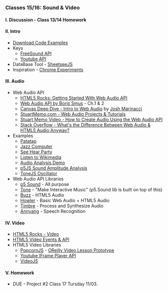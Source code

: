 ### Classes 15/16: Sound & Video

#### I. Discussion - Class 13/14 Homework

#### II. Intro
* [Download Code Examples](https://dl.dropboxusercontent.com/u/9648298/Sound_and_Video_Examples.zip)
* Keys
	* [FreeSound API](https://www.freesound.org/help/developers/)
	* [Youtube API](https://developers.google.com/youtube/v3/)
* DataBase Tool - [SheetseeJS](http://jlord.us/sheetsee.js/docs/basics.html)
* Inspiration - [Chrome Experiments](https://www.chromeexperiments.com/)

#### III. Audio
* Web Audio API
	* [HTML5 Rocks: Getting Started With Web Audio API](http://www.html5rocks.com/en/tutorials/webaudio/intro/)
	* [Web Audio API by Boris Smus](http://chimera.labs.oreilly.com/books/1234000001552/index.html) - Ch.1 & 2
	* [Canvas Deep Dive - Intro to Web Audio](http://joshondesign.com/p/books/canvasdeepdive/chapter12.html#overview) by [Josh Marinacci](https://twitter.com/joshmarinacci)
	* [StuartMemo.com - Web Audio Projects & Tutorials](http://stuartmemo.com/)
	* [Stuart Memo Video - How to Create Audio Using the Web Audio API](http://www.youtube.com/watch?v=oHBx_kMmsRE)
	* [Stack Overflow - What's the Difference Between Web Audio & HTML5 Audio Anyway?](http://stackoverflow.com/questions/13121250/whats-the-difference-between-web-audio-and-html5-audio-anyway)
* Examples  
	* [Patatap](http://www.patatap.com/)  
	* [Jazz Computer](http://jazz.computer/)
	* [See Hear Party](http://www.seehearparty.com/)
	* [Listen to Wikimedia](listen.hatnote.com)
	* [Audio Analysis Demo](http://www.airtightinteractive.com/demos/js/uberviz/audioanalysis/)
	* [p5JS Sound Amplitude Analysis](http://p5js.org/examples)
	* [ToneJS Oscillator](http://tonejs.org/examples/oscillator.html)
* Web Audio API Libraries
	* [p5 Sound](http://p5js.org/reference/#/libraries/p5.sound) - All purpose
	* [Tone](https://github.com/Tonejs/Tone.js) - "Make Interactive Music" (p5.Sound lib is built on top of this)
	* [Buzz](http://buzz.jaysalvat.com/documentation/buzz/) - HTML5 Audio
	* [Howler](http://goldfirestudios.com/blog/104/howler.js-Modern-Web-Audio-Javascript-Library) - Basic Web Audio + HTML5 Audio
	* [Timbre](http://mohayonao.github.io/timbre.js/) - Process and Synthesize Audio
	* [Annyang](https://www.talater.com/annyang/) - Speech Recognition	

#### IV. Video
* [HTML5 Rocks - Video](http://www.html5rocks.com/en/tutorials/video/basics/)
* [HTML5 Video Events & API](http://www.w3.org/2010/05/video/mediaevents.html)
* HTML5 Video Libraries
	* [PopcornJS](http://popcornjs.org/) - [OReilly Video Lesson Prototype](http://oreillymedia.github.io/prototype-video-lesson/)
	* [Youtube IFrame Player API](https://developers.google.com/youtube/js_api_reference)
	* [VideoJS](http://www.videojs.com/)

#### V. Homework
* DUE - Project #2 Class 17 Tursday 11/03.
